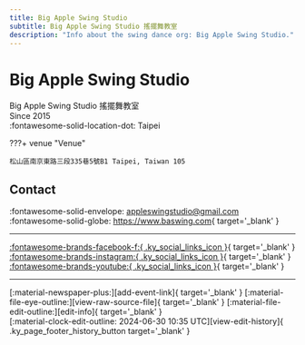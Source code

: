 ```yaml
---
title: Big Apple Swing Studio
subtitle: Big Apple Swing Studio 搖擺舞教室
description: "Info about the swing dance org: Big Apple Swing Studio."
---
```


# Big Apple Swing Studio

Big Apple Swing Studio 搖擺舞教室  
Since 2015  
:fontawesome-solid-location-dot: Taipei  


???+ venue "Venue"

    松山區南京東路三段335巷5號B1 Taipei, Taiwan 105  

## Contact

:fontawesome-solid-envelope: <appleswingstudio@gmail.com>  
:fontawesome-solid-globe: <https://www.baswing.com>{ target='_blank' }  

---

 [:fontawesome-brands-facebook-f:{ .ky_social_links_icon }](https://www.facebook.com/BigAppleSwing){ target='_blank' } [:fontawesome-brands-instagram:{ .ky_social_links_icon }](https://instagram.com/ba.swing){ target='_blank' } [:fontawesome-brands-youtube:{ .ky_social_links_icon }](https://youtube.com/SwingStudioBigApple){ target='_blank' }

---

<div class="ky_page_footer" markdown>
<div class="ky_page_footer_trailing" markdown="span">
[:material-newspaper-plus:][add-event-link]{ target='_blank' }
[:material-file-eye-outline:][view-raw-source-file]{ target='_blank' }
[:material-file-edit-outline:][edit-info]{ target='_blank' }
</div>
<div class="ky_page_footer_leading" markdown="span">
[:material-clock-edit-outline: 2024-06-30 10:35 UTC][view-edit-history]{ .ky_page_footer_history_button target='_blank' }
</div>
</div>

[add-event-link]: https://github.com/swingdance/events/issues/new?assignees=&labels=add+event&projects=&template=02-add_entity.yml&title=%5Btw%5D%20%3CName%3E&region=tw&province=Taipei&city=Taipei&org_id=big-apple-swing-studio "Add Event"
[view-raw-source-file]: https://github.com/swingdance/orgs/blob/main/tw/big-apple-swing-studio.json "View Raw Source File"
[edit-info]: https://github.com/swingdance/orgs/issues/new?assignees=&labels=update+org&projects=&template=03-update_entity.yml&title=%5Btw%5D%20Big%20Apple%20Swing%20Studio&region=tw&id=big-apple-swing-studio&name=Big%20Apple%20Swing%20Studio "Edit Info"

[view-edit-history]: https://github.com/swingdance/orgs/commits/main/tw/big-apple-swing-studio.json "View Edit History"
